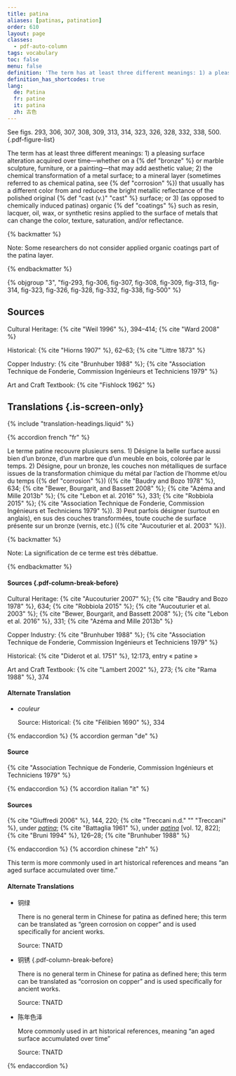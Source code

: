 ```yaml
---
title: patina
aliases: [patinas, patination]
order: 610
layout: page
classes:
  - pdf-auto-column
tags: vocabulary
toc: false
menu: false
definition: 'The term has at least three different meanings: 1) a pleasing surface alteration acquired over time—whether on a {% def "bronze" %} or marble sculpture, furniture, or a painting—that may add aesthetic value; 2) the chemical transformation of a metal surface; to a mineral layer (sometimes referred to as chemical patina, see {% def "corrosion" %}) that usually has a different color from and reduces the bright metallic reflectance of the polished original {% def "cast (v.)" "cast" %} surface; or 3) (as opposed to chemically induced patinas) organic {% def "coatings" %} such as resin, lacquer, oil, wax, or synthetic resins applied to the surface of metals that can change the color, texture, saturation, and/or reflectance.'
definition_has_shortcodes: true
lang:
  de: Patina
  fr: patine
  it: patina
  zh: 古色
---
```


See figs. 293, 306, 307, 308, 309, 313, 314, 323, 326, 328, 332, 338, 500.{.pdf-figure-list}

The term has at least three different meanings: 1) a pleasing surface alteration acquired over time—whether on a {% def "bronze" %} or marble sculpture, furniture, or a painting—that may add aesthetic value; 2) the chemical transformation of a metal surface; to a mineral layer (sometimes referred to as chemical patina, see {% def "corrosion" %}) that usually has a different color from and reduces the bright metallic reflectance of the polished original {% def "cast (v.)" "cast" %} surface; or 3) (as opposed to chemically induced patinas) organic {% def "coatings" %} such as resin, lacquer, oil, wax, or synthetic resins applied to the surface of metals that can change the color, texture, saturation, and/or reflectance.

{% backmatter %}

Note: Some researchers do not consider applied organic coatings part of the patina layer.

{% endbackmatter %}

{% objgroup "3", "fig-293, fig-306, fig-307, fig-308, fig-309, fig-313, fig-314, fig-323, fig-326, fig-328, fig-332, fig-338, fig-500" %}

## Sources

Cultural Heritage: {% cite "Weil 1996" %}, 394–414; {% cite "Ward 2008" %}

Historical: {% cite "Hiorns 1907" %}, 62–63; {% cite "Littre 1873" %}

Copper Industry: {% cite "Brunhuber 1988" %}; {% cite "Association Technique de Fonderie, Commission Ingénieurs et Techniciens 1979" %}

Art and Craft Textbook: {% cite "Fishlock 1962" %}

## Translations {.is-screen-only}

<div class="accordion">
{% include "translation-headings.liquid" %}

{% accordion french "fr" %}

Le terme patine recouvre plusieurs sens. 1) Désigne la belle surface aussi bien d’un bronze, d’un marbre que d’un meuble en bois, colorée par le temps. 2) Désigne, pour un bronze, les couches non métalliques de surface issues de la transformation chimique du métal par l’action de l’homme et/ou du temps ({% def "corrosion" %}) ({% cite "Baudry and Bozo 1978" %}, 634; {% cite "Bewer, Bourgarit, and Bassett 2008" %}; {% cite "Azéma and Mille 2013b" %}; {% cite "Lebon et al. 2016" %}, 331; {% cite "Robbiola 2015" %}; {% cite "Association Technique de Fonderie, Commission Ingénieurs et Techniciens 1979" %}). 3) Peut parfois désigner (surtout en anglais), en sus des couches transformées, toute couche de surface présente sur un bronze (vernis, etc.) ({% cite "Aucouturier et al. 2003" %}).

{% backmatter %}

Note: La signification de ce terme est très débattue.

{% endbackmatter %}

#### Sources {.pdf-column-break-before}

Cultural Heritage: {% cite "Aucouturier 2007" %}; {% cite "Baudry and Bozo 1978" %}, 634; {% cite "Robbiola 2015" %}; {% cite "Aucouturier et al. 2003" %}; {% cite "Bewer, Bourgarit, and Bassett 2008" %}; {% cite "Lebon et al. 2016" %}, 331; {% cite "Azéma and Mille 2013b" %}

Copper Industry: {% cite "Brunhuber 1988" %}; {% cite "Association Technique de Fonderie, Commission Ingénieurs et Techniciens 1979" %}

Historical: {% cite "Diderot et al. 1751" %}, 12:173, entry « patine »

Art and Craft Textbook: {% cite "Lambert 2002" %}, 273; {% cite "Rama 1988" %}, 374

#### Alternate Translation

- *couleur*

    Source: Historical: {% cite "Félibien 1690" %}, 334

{% endaccordion %}
{% accordion german "de" %}

#### Source

{% cite "Association Technique de Fonderie, Commission Ingénieurs et Techniciens 1979" %}

{% endaccordion %}
{% accordion italian "it" %}

#### Sources

{% cite "Giuffredi 2006" %}, 144, 220; {% cite "Treccani n.d." "" "Treccani" %}, under [*patina*](http://www.treccani.it/vocabolario/patina/); {% cite "Battaglia 1961" %}, under [*patina*](http://www.gdli.it/pdf_viewer/Scripts/pdf.js/web/viewer.asp?file=/PDF/GDLI12/GDLI_12_ocr_829.pdf&parola=patina) [vol. 12, 822]; {% cite "Bruni 1994" %}, 126–28; {% cite "Brunhuber 1988" %}

{% endaccordion %}
{% accordion chinese "zh" %}

This term is more commonly used in art historical references and means “an aged surface accumulated over time.”

#### Alternate Translations

- <span lang="zh">铜绿</span>

    There is no general term in Chinese for patina as defined here; this term can be translated as “green corrosion on copper” and is used specifically for ancient works.

    Source: TNATD

- <span lang="zh">铜锈</span> {.pdf-column-break-before}

    There is no general term in Chinese for patina as defined here; this term can be translated as “corrosion on copper” and is used specifically for ancient works.

    Source: TNATD

- <span lang="zh">陈年色泽</span>

    More commonly used in art historical references, meaning “an aged surface accumulated over time”

    Source: TNATD

{% endaccordion %}

</div>
